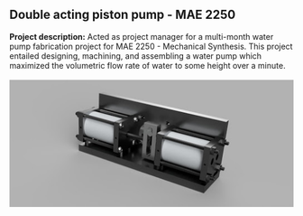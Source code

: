 ## Double acting piston pump - MAE 2250

**Project description:** Acted as project manager for a multi-month water pump fabrication project for MAE 2250 - Mechanical Synthesis. This project entailed designing, machining, and assembling a water pump which maximized the volumetric flow rate of water to some height over a minute.
<br><br>
<img src="images/angledviewcad.png?raw=true"/>
